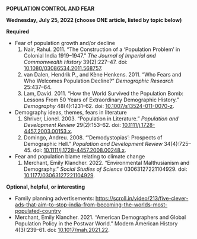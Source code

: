 **POPULATION CONTROL AND FEAR**

**Wednesday, July 25, 2022 (choose ONE article, listed by topic below)**

**Required**

- Fear of population growth and/or decline
    1. Nair, Rahul. 2011. “The Construction of a ‘Population Problem’ in Colonial India 1919–1947.” _The Journal of Imperial and Commonwealth History_ 39(2):227–47. doi: [10.1080/03086534.2011.568757](https://doi.org/10.1080/03086534.2011.568757).
    2. van Dalen, Hendrik P., and Kène Henkens. 2011. “Who Fears and Who Welcomes Population Decline?” _Demographic Research_ 25:437–64.
    3. Lam, David. 2011. “How the World Survived the Population Bomb: Lessons From 50 Years of Extraordinary Demographic History.” _Demography_ 48(4):1231–62. doi: [10.1007/s13524-011-0070-z](https://doi.org/10.1007/s13524-011-0070-z).
- Demography ideas, themes, fears in literature
    1. Shriver, Lionel. 2003. “Population in Literature.” _Population and Development Review_ 29(2):153–62. doi: [10.1111/j.1728-4457.2003.00153.x](https://doi.org/10.1111/j.1728-4457.2003.00153.x).
    2. Domingo, Andreu. 2008. “‘Demodystopias’: Prospects of Demographic Hell.” _Population and Development Review_ 34(4):725–45. doi: [10.1111/j.1728-4457.2008.00248.x](https://doi.org/10.1111/j.1728-4457.2008.00248.x).
- Fear and population blame relating to climate change
    1. Merchant, Emily Klancher. 2022. “Environmental Malthusianism and Demography.” _Social Studies of Science_ 03063127221104929. doi: [10.1177/03063127221104929](https://doi.org/10.1177/03063127221104929).

**Optional, helpful, or interesting**

- Family planning advertisements: <https://scroll.in/video/213/five-clever-ads-that-aim-to-stop-india-from-becoming-the-worlds-most-populated-country>
- Merchant, Emily Klancher. 2021. “American Demographers and Global Population Policy in the Postwar World.” Modern American History 4(3):239–61. doi: [10.1017/mah.2021.22](https://doi.org/10.1017/mah.2021.22).
